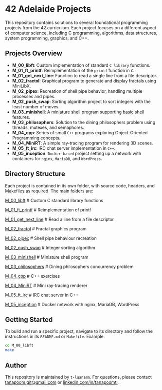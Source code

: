 # 42 Adelaide Projects

This repository contains solutions to several foundational programming projects from the 42 curriculum. Each project focuses on a different aspect of computer science, including C programming, algorithms, data structures, system programming, graphics, and C++.

## Projects Overview

- **M_00_libft**: Custom implementation of standard `C library` functions.
- **M_01_ft_printf**: Reimplementation of the `printf` function in `C`.
- **M_01_get_next_line**: Function to read a single line from a file descriptor.
- **M_02_fractol**: Graphical program to generate and display fractals using MiniLibX.
- **M_02_pipex**: Recreation of shell pipe behavior, handling multiple processes and pipes.
- **M_02_push_swap**: Sorting algorithm project to sort integers with the least number of moves.
- **M_03_minishell**: A miniature shell program supporting basic shell features.
- **M_03_philosophers**: Solution to the dining philosophers problem using threads, mutexes, and semaphores.
- **M_04_cpp**: Series of small `C++` programs exploring Object-Oriented Programming concepts.
- **M_04_MiniRT**: A simple ray-tracing program for rendering 3D scenes.
- **M_05_ft_irc**: IRC chat server implementation in `C++`.
- **M_05_inception**: `Docker-based` project setting up a network with containers for `nginx`, `MariaDB`, and `WordPress`.

## Directory Structure

Each project is contained in its own folder, with source code, headers, and Makefiles as required. The main folders are:

[M_00_libft](./M_00_libft/)        # Custom C standard library functions

[M_01_ft_printf](./M_01_ft_printf/)    # Reimplementation of printf

[M_01_get_next_line](./M_01_get_next_line/) # Read a line from a file descriptor

[M_02_fractol](./M_02_fractol/)      # Fractal graphics program

[M_02_pipex](./M_02_pipex/)        # Shell pipe behaviour recreation

[M_02_push_swap](./M_02_push_swap/)    # Integer sorting algorithm

[M_03_minishell](./M_03_minishell/)    # Miniature shell program

[M_03_philosophers](./M_03_philosophers/) # Dining philosophers concurrency problem

[M_04_cpp](./M_04_cpp/)          # C++ exercises

[M_04_MiniRT](./M_04_MiniRT/)       # Mini ray-tracing renderer

[M_05_ft_irc](./M_05_ft_irc/)       # IRC chat server in C++

[M_05_inception](./M_05_inception/)    # Docker network with nginx, MariaDB, WordPress


## Getting Started

To build and run a specific project, navigate to its directory and follow the instructions in its `README.md` or `Makefile`. Example:

```sh
cd M_00_libft
make
```

## Author

This repository is maintained by `t-luanamn`. For questions, please contact <tanapoom.git@gmail.com> or [linkedin.com/in/tanapoomtl](https://www.linkedin.com/in/tanapoomtl).